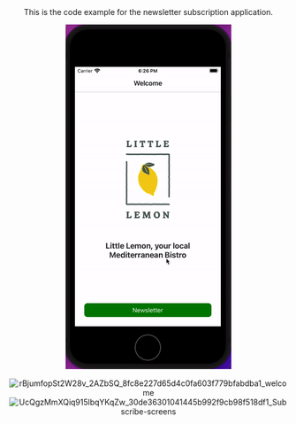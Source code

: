 <div align='center'>This is the code example for the newsletter subscription application.

  ![gif](little_lemon.gif)
  
  </div>
<div  align='center'><img width="206" alt="rBjumfopSt2W28v_2AZbSQ_8fc8e227d65d4c0fa603f779bfabdba1_welcome" src="https://github.com/user-attachments/assets/df25581e-77f9-44d3-ada5-b4633fa90d3b"></div>
<div  align='center'><img width="542" alt="UcQgzMmXQiq915lbqYKqZw_30de36301041445b992f9cb98f518df1_Subscribe-screens" src="https://github.com/user-attachments/assets/9b07f5d8-03e7-4793-8a2e-dda4910e9282"></div>
